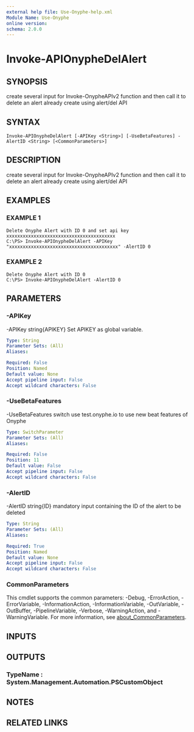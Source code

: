 ```yaml
---
external help file: Use-Onyphe-help.xml
Module Name: Use-Onyphe
online version:
schema: 2.0.0
---
```


# Invoke-APIOnypheDelAlert

## SYNOPSIS
create several input for Invoke-OnypheAPIv2 function and then call it to delete an alert already create using alert/del API

## SYNTAX

```
Invoke-APIOnypheDelAlert [-APIKey <String>] [-UseBetaFeatures] -AlertID <String> [<CommonParameters>]
```

## DESCRIPTION
create several input for Invoke-OnypheAPIv2 function and then call it to delete an alert already create using alert/del API

## EXAMPLES

### EXAMPLE 1
```
Delete Onyphe Alert with ID 0 and set api key xxxxxxxxxxxxxxxxxxxxxxxxxxxxxxxxxxxxxxxx
C:\PS> Invoke-APIOnypheDelAlert -APIKey "xxxxxxxxxxxxxxxxxxxxxxxxxxxxxxxxxxxxxxxx" -AlertID 0
```

### EXAMPLE 2
```
Delete Onyphe Alert with ID 0
C:\PS> Invoke-APIOnypheDelAlert -AlertID 0
```

## PARAMETERS

### -APIKey
-APIKey string{APIKEY}
Set APIKEY as global variable.

```yaml
Type: String
Parameter Sets: (All)
Aliases:

Required: False
Position: Named
Default value: None
Accept pipeline input: False
Accept wildcard characters: False
```

### -UseBetaFeatures
-UseBetaFeatures switch
use test.onyphe.io to use new beat features of Onyphe

```yaml
Type: SwitchParameter
Parameter Sets: (All)
Aliases:

Required: False
Position: 11
Default value: False
Accept pipeline input: False
Accept wildcard characters: False
```

### -AlertID
-AlertID string{ID}
 mandatory input containing the ID of the alert to be deleted

```yaml
Type: String
Parameter Sets: (All)
Aliases:

Required: True
Position: Named
Default value: None
Accept pipeline input: False
Accept wildcard characters: False
```

### CommonParameters
This cmdlet supports the common parameters: -Debug, -ErrorAction, -ErrorVariable, -InformationAction, -InformationVariable, -OutVariable, -OutBuffer, -PipelineVariable, -Verbose, -WarningAction, and -WarningVariable. For more information, see [about_CommonParameters](http://go.microsoft.com/fwlink/?LinkID=113216).

## INPUTS

## OUTPUTS

### TypeName : System.Management.Automation.PSCustomObject
## NOTES

## RELATED LINKS
